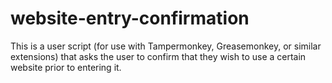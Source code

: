 # website-entry-confirmation
This is a user script (for use with Tampermonkey, Greasemonkey, or similar extensions) that asks the user to confirm that they wish to use a certain website prior to entering it.
